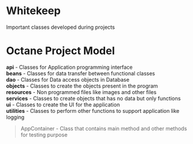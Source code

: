 # Whitekeep
Important classes developed during projects

# Octane Project Model   
**api** - Classes for Application programming interface   
**beans** - Classes for data transfer between functional classes   
**dao** - Classes for Data access objects in Database   
**objects** - Classes to create the objects present in the program   
**resources** - Non programmed files like images and other files   
**services** - Classes to create objects that has no data but only functions   
**ui** - Classes to create the UI for the application   
**utilities** - Classes to perform other functions to support application like logging   
> AppContainer - Class that contains main method and other methods for testing purpose